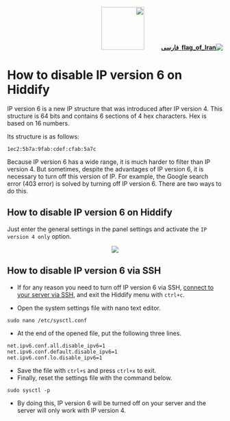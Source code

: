 <div dir="rtl" markdown="1">

[**![flag_of_Iran](https://user-images.githubusercontent.com/125398461/234186932-52f1fa82-52c6-417f-8b37-08fe9250a55f.png) &nbsp;فارسی**](https://github.com/hiddify/hiddify-config/wiki/%D8%A2%D9%85%D9%88%D8%B2%D8%B4-%D8%AE%D8%A7%D9%85%D9%88%D8%B4-%DA%A9%D8%B1%D8%AF%D9%86-%D8%A2%DB%8C%D9%BE%DB%8C-%D9%88%D8%B1%DA%98%D9%86-%DB%B6-%D8%AF%D8%B1-%D9%87%DB%8C%D8%AF%DB%8C%D9%81%D8%A7%DB%8C)&nbsp;&nbsp;&nbsp;&nbsp;&nbsp;&nbsp;&nbsp;&nbsp;&nbsp;&nbsp;<a href="https://github.com/hiddify/hiddify-config/wiki/All-tutorials-and-videos"><img width="100" src="https://github.com/hiddify/hiddify-config/assets/125398461/8ac5b906-105c-4b98-acf5-0e12e39e33f6" /></a>
</div>

# How to disable IP version 6 on Hiddify
IP version 6 is a new IP structure that was introduced after IP version 4. This structure is 64 bits and contains 6 sections of 4 hex characters. Hex is based on 16 numbers.

Its structure is as follows:

`1ec2:5b7a:9fab:cdef:cfab:5a7c`

Because IP version 6 has a wide range, it is much harder to filter than IP version 4. But sometimes, despite the advantages of IP version 6, it is necessary to turn off this version of IP. For example, the Google search error (403 error) is solved by turning off IP version 6. There are two ways to do this.

## How to disable IP version 6 on Hiddify
Just enter the general settings in the panel settings and activate the `IP version 4 only` option.

<div align=center markdown=1>
<img src="https://github.com/hiddify/hiddify-config/assets/125398461/6f2d4977-6e79-4849-9d10-0c765051306c" />
</div>

## How to disable IP version 6 via SSH
* If for any reason you need to turn off IP version 6 via SSH, [connect to your server via SSH](https://github.com/hiddify/hiddify-config/wiki/How-to-connect-to-server-via-SSH), and exit the Hiddify menu with `ctrl+c`.

* Open the system settings file with nano text editor.

```
sudo nano /etc/sysctl.conf
```
* At the end of the opened file, put the following three lines.

```
net.ipv6.conf.all.disable_ipv6=1
net.ipv6.conf.default.disable_ipv6=1
net.ipv6.conf.lo.disable_ipv6=1
```

* Save the file with `ctrl+s` and press `ctrl+x` to exit.
* Finally, reset the settings file with the command below.

```
sudo sysctl -p
```
* By doing this, IP version 6 will be turned off on your server and the server will only work with IP version 4.